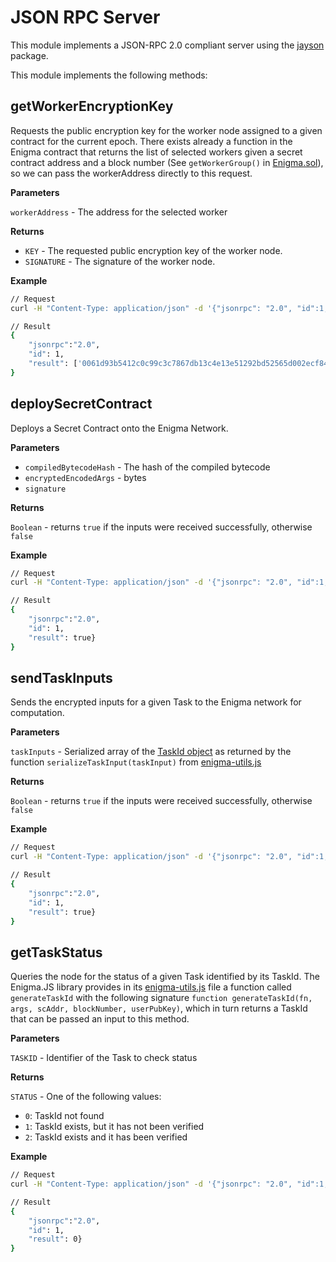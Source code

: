 # JSON RPC Server

This module implements a JSON-RPC 2.0 compliant server using the [jayson](https://www.npmjs.com/package/jayson) package.

This module implements the following methods:

## getWorkerEncryptionKey

Requests the public encryption key for the worker node assigned to a given contract for the current epoch. There exists already a function in the Enigma contract that returns the list of selected workers given a secret contract address and a block number (See `getWorkerGroup()` in [Enigma.sol](https://github.com/enigmampc/enigma-contract-internal/blob/master/contracts/Enigma.sol)), so we can pass the workerAddress directly to this request.

**Parameters**

`workerAddress` - The address for the selected worker

**Returns**

- `KEY` - The requested public encryption key of the worker node.
- `SIGNATURE` - The signature of the worker node.

**Example**

```sh
// Request
curl -H "Content-Type: application/json" -d '{"jsonrpc": "2.0", "id":1, "method":"getWorkerEncryptionKey", "params": ["{workerAddress}"]}'

// Result
{
	"jsonrpc":"2.0",
	"id": 1,
	"result": ['0061d93b5412c0c99c3c7867db13c4e13e51292bd52565d002ecf845bb0cfd8adfa5459173364ea8aff3fe24054cca88581f6c3c5e928097b9d4d47fce12ae47', '{mySig}']);
}
```

## deploySecretContract

Deploys a Secret Contract onto the Enigma Network.

**Parameters**

- `compiledBytecodeHash` - The hash of the compiled bytecode
- `encryptedEncodedArgs` - bytes
- `signature` 

**Returns**

`Boolean` - returns `true` if the inputs were received successfully, otherwise `false`


**Example**

```sh
// Request
curl -H "Content-Type: application/json" -d '{"jsonrpc": "2.0", "id":1, "method":"deploySecretContract", "params": ["{compiledBytecodeHash}", "{encryptedEncodedArgs}", "{signature}"] }'

// Result
{
	"jsonrpc":"2.0",
	"id": 1,
	"result": true}
}
```

## sendTaskInputs

Sends the encrypted inputs for a given Task to the Enigma network for computation.

**Parameters**

`taskInputs` - Serialized array of the [TaskId object](https://github.com/enigmampc/enigma-contract-internal/blob/adi/next/enigma-js/src/models/TaskInput.js) as returned by the function `serializeTaskInput(taskInput)` from [enigma-utils.js](https://github.com/enigmampc/enigma-contract-internal/blob/adi/next/enigma-js/src/Enigma.js)

**Returns**

`Boolean` - returns `true` if the inputs were received successfully, otherwise `false`

**Example**

```sh
// Request
curl -H "Content-Type: application/json" -d '{"jsonrpc": "2.0", "id":1, "method":"sendTaskInputs", "params": ["{TBD}"] }'

// Result
{
	"jsonrpc":"2.0",
	"id": 1,
	"result": true}
}
```

## getTaskStatus

Queries the node for the status of a given Task identified by its TaskId. The Enigma.JS library provides in its [enigma-utils.js](https://github.com/enigmampc/enigma-contract-internal/blob/master/enigma-js/src/enigma-utils.js) file a function called `generateTaskId` with the following signature `function generateTaskId(fn, args, scAddr, blockNumber, userPubKey)`, which in turn returns a TaskId that can be passed an input to this method.

**Parameters**

`TASKID` - Identifier of the Task to check status

**Returns**

`STATUS` - One of the following values:
- `0`: TaskId not found
- `1`: TaskId exists, but it has not been verified
- `2`: TaskId exists and it has been verified

**Example**

```sh
// Request
curl -H "Content-Type: application/json" -d '{"jsonrpc": "2.0", "id":1, "method":"getTaskStatus", "params": ["0x9f4d74fc0cfd33501e38684274b65e44315ace570a66fd43315760a0891d5fae"] }'

// Result
{
	"jsonrpc":"2.0",
	"id": 1,
	"result": 0}
}
```
